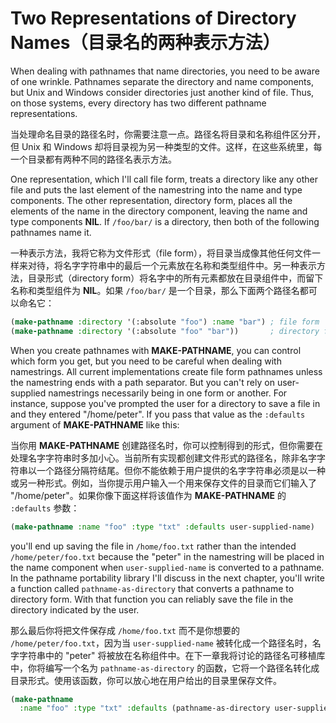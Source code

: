 # Two Representations of Directory Names（目录名的两种表示方法）

When dealing with pathnames that name directories, you need to be
aware of one wrinkle. Pathnames separate the directory and name
components, but Unix and Windows consider directories just another
kind of file. Thus, on those systems, every directory has two
different pathname representations.

当处理命名目录的路径名时，你需要注意一点。路径名将目录和名称组件区分开，但
Unix 和 Windows
却将目录视为另一种类型的文件。这样，在这些系统里，每一个目录都有两种不同的路径名表示方法。

One representation, which I'll call file form, treats a directory like
any other file and puts the last element of the namestring into the
name and type components. The other representation, directory form,
places all the elements of the name in the directory component,
leaving the name and type components **NIL**. If `/foo/bar/` is a directory,
then both of the following pathnames name it.

一种表示方法，我将它称为文件形式（file
form），将目录当成像其他任何文件一样来对待，将名字字符串中的最后一个元素放在名称和类型组件中。另一种表示方法，目录形式（directory
form）将名字中的所有元素都放在目录组件中，而留下名称和类型组件为
**NIL**。如果 `/foo/bar/` 是一个目录，那么下面两个路径名都可以命名它：

```lisp
(make-pathname :directory '(:absolute "foo") :name "bar") ; file form
(make-pathname :directory '(:absolute "foo" "bar"))       ; directory form
```

When you create pathnames with **MAKE-PATHNAME**, you can control which
form you get, but you need to be careful when dealing with
namestrings. All current implementations create file form pathnames
unless the namestring ends with a path separator. But you can't rely
on user-supplied namestrings necessarily being in one form or
another. For instance, suppose you've prompted the user for a
directory to save a file in and they entered "/home/peter". If you
pass that value as the `:defaults` argument of **MAKE-PATHNAME** like this:

当你用 **MAKE-PATHNAME**
创建路径名时，你可以控制得到的形式，但你需要在处理名字字符串时多加小心。当前所有实现都创建文件形式的路径名，除非名字字符串以一个路径分隔符结尾。但你不能依赖于用户提供的名字字符串必须是以一种或另一种形式。例如，当你提示用户输入一个用来保存文件的目录而它们输入了
"/home/peter"。如果你像下面这样将该值作为 **MAKE-PATHNAME** 的
`:defaults` 参数：

```lisp
(make-pathname :name "foo" :type "txt" :defaults user-supplied-name)
```

you'll end up saving the file in `/home/foo.txt` rather than the
intended `/home/peter/foo.txt` because the "peter" in the namestring
will be placed in the name component when `user-supplied-name` is
converted to a pathname. In the pathname portability library I'll
discuss in the next chapter, you'll write a function called
`pathname-as-directory` that converts a pathname to directory form. With
that function you can reliably save the file in the directory
indicated by the user.

那么最后你将把文件保存成 `/home/foo.txt`
而不是你想要的 `/home/peter/foo.txt`，因为当 `user-supplied-name`
被转化成一个路径名时，名字字符串中的 "peter"
将被放在名称组件中。在下一章我将讨论的路径名可移植库中，你将编写一个名为
`pathname-as-directory`
的函数，它将一个路径名转化成目录形式。使用该函数，你可以放心地在用户给出的目录里保存文件。

```lisp
(make-pathname
  :name "foo" :type "txt" :defaults (pathname-as-directory user-supplied-name)) 
```
